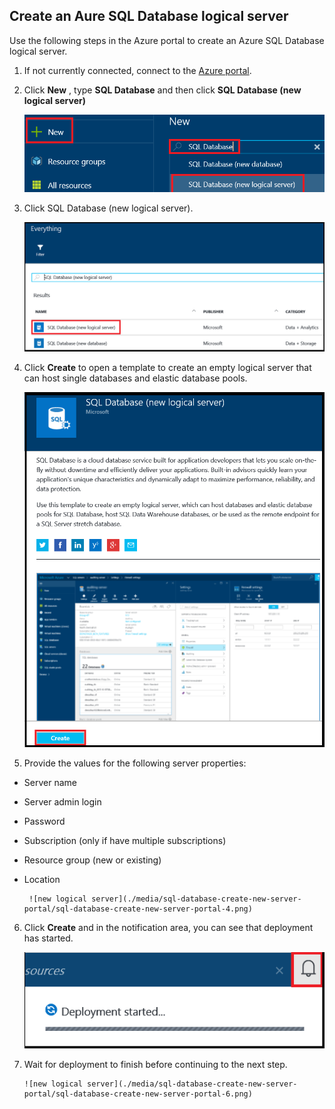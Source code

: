 
<!--
includes/sql-database-create-new-server-portal.md

Latest Freshness check:  2016-04-11 , carlrab.

As of circa 2016-04-11, the following topics might include this include:
articles/sql-database/sql-database-get-started-tutorial.md

-->
## Create an Aure SQL Database logical server

Use the following steps in the Azure portal to create an Azure SQL Database logical server.

1. If not currently connected, connect to the [Azure portal](http://portal.azure.com).
2. Click **New** , type **SQL Database** and then click **SQL Database (new logical server)**

      ![new logocal server](./media/sql-database-create-new-server-portal/sql-database-create-new-server-portal-1.png)

3. Click SQL Database (new logical server).

      ![new logccal server](./media/sql-database-create-new-server-portal/sql-database-create-new-server-portal-2.png)
   
4. Click **Create** to open a template to create an empty logical server that can host single databases and elastic database pools.

      ![new logical server](./media/sql-database-create-new-server-portal/sql-database-create-new-server-portal-3.png)

5. Provide the values for the following server properties:

 - Server name
 - Server admin login
 - Password
 - Subscription (only if have multiple subscriptions)
 - Resource group (new or existing)
 - Location

        ![new logical server](./media/sql-database-create-new-server-portal/sql-database-create-new-server-portal-4.png)

6.  Click **Create** and in the notification area, you can see that deployment has started.

       ![new logical server](./media/sql-database-create-new-server-portal/sql-database-create-new-server-portal-5.png)

7. Wait for deployment to finish before continuing to the next step.

       ![new logical server](./media/sql-database-create-new-server-portal/sql-database-create-new-server-portal-6.png)